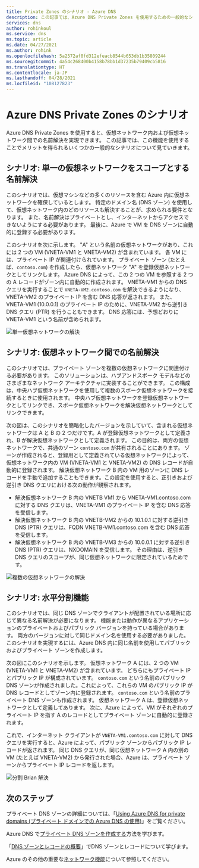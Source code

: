 ```yaml
---
title: Private Zones のシナリオ - Azure DNS
description: この記事では、Azure DNS Private Zones を使用するための一般的なシナリオについて説明します。
services: dns
author: rohinkoul
ms.service: dns
ms.topic: article
ms.date: 04/27/2021
ms.author: rohink
ms.openlocfilehash: 5a2572af0fd312efeacb8544b653db1b35809244
ms.sourcegitcommit: 4a54c268400b4158b78bb1d37235b79409cb5816
ms.translationtype: HT
ms.contentlocale: ja-JP
ms.lasthandoff: 04/28/2021
ms.locfileid: "108127823"
---
```

# <a name="azure-dns-private-zones-scenarios"></a>Azure DNS Private Zones のシナリオ

Azure DNS Private Zones を使用すると、仮想ネットワーク内および仮想ネットワーク間での名前解決を実現できます。 この記事では、この機能を使用することでメリットを得られるいくつかの一般的なシナリオについて見ていきます。

## <a name="scenario-name-resolution-scoped-to-a-single-virtual-network"></a>シナリオ: 単一の仮想ネットワークをスコープとする名前解決

このシナリオでは、仮想マシンなどの多くのリソースを含む Azure 内に仮想ネットワークを確保しているとします。 特定のドメイン名 (DNS ゾーン) を使用して、仮想ネットワーク内のどのリソースも解決することが、求められる要件となります。 また、名前解決はプライベートとし、インターネットからアクセスできないようにする必要があります。 最後に、Azure で VM を DNS ゾーンに自動的に登録する必要があります。

このシナリオを次に示します。 "A" という名前の仮想ネットワークがあり、これには 2 つの VM (VNETA-VM1 と VNETA-VM2) が含まれています。 各 VM には、プライベート IP が関連付けられています。 プライベート ゾーン (たとえば、`contoso.com`) を作成したら、仮想ネットワーク "A" を登録仮想ネットワークとしてリンクします。 Azure DNS によって、この 2 つの VM を参照する 2 つの A レコードがゾーン内に自動的に作成されます。 VNETA-VM1 からの DNS クエリを実行することで `VNETA-VM2.contoso.com` を解決できるようになり、VNETA-VM2 のプライベート IP を含む DNS 応答が返されます。
また、VNETA-VM1 (10.0.0.1) のプライベート IP のために、VNETA-VM2 から逆引き DNS クエリ (PTR) を行うこともできます。 DNS 応答には、予想どおりに VNETA-VM1 という名前が含められます。 

![単一仮想ネットワークの解決](./media/private-dns-scenarios/single-vnet-resolution.png)

## <a name="scenario-name-resolution-across-virtual-networks"></a>シナリオ: 仮想ネットワーク間での名前解決

このシナリオでは、プライベート ゾーンを複数の仮想ネットワークに関連付ける必要があります。 このソリューションは、ハブアンドスポーク モデルなどのさまざまなネットワーク アーキテクチャに実装することができます。 この構成は、中央ハブ仮想ネットワークを使用して複数のスポーク仮想ネットワークを接続するときに使用されます。 中央ハブ仮想ネットワークを登録仮想ネットワークとしてリンクでき、スポーク仮想ネットワークを解決仮想ネットワークとしてリンクできます。 

次の図は、このシナリオを簡略化したバージョンを示していて、含まれる仮想ネットワークは A と B の 2 つだけです。A が登録仮想ネットワークとして定義され、B が解決仮想ネットワークとして定義されます。 この目的は、両方の仮想ネットワークで、共通のゾーン `contoso.com` が共有されることにあります。 ゾーンが作成されると、登録用として定義されている仮想ネットワークによって、仮想ネットワーク内の VM (VNETA-VM1 と VNETA-VM2) の DNS レコードが自動的に登録されます。 解決仮想ネットワーク B 内の VM 用のゾーンに DNS レコードを手動で追加することもできます。この設定を使用すると、正引きおよび逆引き DNS クエリにおける次の動作が観察されます。
* 解決仮想ネットワーク B 内の VNETB VM1 から VNETA-VM1.contoso.com に対する DNS クエリは、VNETA-VM1 のプライベート IP を含む DNS 応答を受信します。
* 解決仮想ネットワーク B 内の VNETB-VM2 からの 10.1.0.1 に対する逆引き DNS (PTR) クエリは、FQDN VNETB-VM1.contoso.com を含む DNS 応答を受信します。  
* 解決仮想ネットワーク B 内の VNETB-VM3 からの 10.0.0.1 に対する逆引き DNS (PTR) クエリは、NXDOMAIN を受信します。 その理由は、逆引き DNS クエリのスコープが、同じ仮想ネットワークに限定されているためです。 

![複数の仮想ネットワークの解決](./media/private-dns-scenarios/multi-vnet-resolution.png)

## <a name="scenario-split-horizon-functionality"></a>シナリオ: 水平分割機能

このシナリオでは、同じ DNS ゾーンでクライアントが配置されている場所に応じて異なる名前解決が必要になります。 機能または動作が異なるアプリケーションのプライベートおよびパブリック バージョンを持っている場合があります。 両方のバージョンに対して同じドメイン名を使用する必要がありました。 このシナリオを実現するには、Azure DNS 内に同じ名前を使用してパブリックおよびプライベート ゾーンを作成します。 

次の図にこのシナリオを示します。 仮想ネットワーク A には、2 つの VM (VNETA-VM1 と VNETA-VM2) が含まれています。 どちらにもプライベート IP とパブリック IP が構成されています。 `contoso.com` という名前のパブリック DNS ゾーンが作成されました。これによって、これらの VM のパブリック IP が DNS レコードとしてゾーン内に登録されます。 `contoso.com` という名前のプライベート DNS ゾーンも作成されます。 仮想ネットワーク A は、登録仮想ネットワークとして定義してあります。 次に、Azure によって、VM がそれぞれのプライベート IP を指す A のレコードとしてプライベート ゾーンに自動的に登録されます。

これで、インターネット クライアントが `VNETA-VM1.contoso.com` に対して DNS クエリを実行すると、Azure によって、パブリック ゾーンからパブリック IP レコードが返されます。 同じ DNS クエリが、同じ仮想ネットワーク A 内の別の VM (たとえば VNETA-VM2) から発行された場合、Azure は、プライベート ゾーンからプライベート IP レコードを返します。 

![分割 Brian 解決](./media/private-dns-scenarios/split-brain-resolution.png)

## <a name="next-steps"></a>次のステップ
プライベート DNS ゾーンの詳細については、「[Using Azure DNS for private domains (プライベート ドメインでの Azure DNS の使用)](private-dns-overview.md)」をご覧ください。

Azure DNS で[プライベート DNS ゾーンを作成する](./private-dns-getstarted-powershell.md)方法を学びます。

「[DNS ゾーンとレコードの概要](dns-zones-records.md)」でDNS ゾーンとレコードについて学びます。

Azure のその他の重要な[ネットワーク機能](../networking/fundamentals/networking-overview.md)について参照してください。
